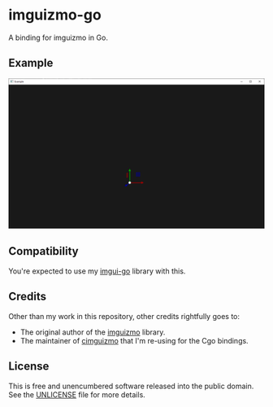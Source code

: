 # imguizmo-go

A binding for imguizmo in Go.

## Example

![example.png](example.png)

## Compatibility

You're expected to use my [imgui-go](https://github.com/nitrix/imgui-go) library with this.

## Credits

Other than my work in this repository, other credits rightfully goes to:

* The original author of the [imguizmo](https://github.com/CedricGuillemet/ImGuizmo) library.
* The maintainer of [cimguizmo](https://github.com/cimgui/cimguizmo) that I'm re-using for the Cgo bindings.

## License

This is free and unencumbered software released into the public domain. See the [UNLICENSE](UNLICENSE) file for more details.
